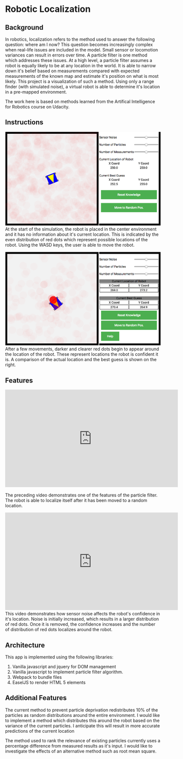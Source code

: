 # Robotic Localization

## Background
In robotics, localization refers to the method used to answer the following question: where am I now? This question becomes increasingly complex when real-life issues are included in the model. Small sensor or locomotion variances can result in errors over time. A particle filter is one method which addresses these issues. At a high level, a particle filter assumes a robot is equally likely to be at any location in the world. It is able to narrow down it's belief based on measurements compared with expected measurements of the known map and estimate it's position on what is most likely. This project is a visualization of such a method. Using only a range finder (with simulated noise), a virtual robot is able to determine it's location in a pre-mapped environment.

The work here is based on methods learned from the Artifical Intelligence for Robotics course on Udacity.

## Instructions
![img](docs/wireframe.png)
At the start of the simulation, the robot is placed in the center environment and it has no information about it's current location. This is indicated by the even distribution of red dots which represent possible locations of the robot. Using the WASD keys, the user is able to move the robot.

![img](docs/wireframe2.png)
After a few movements, darker and clearer red dots begin to appear around the location of the robot. These represent locations the robot is confident it is. A comparison of the actual location and the best guess is shown on the right.

## Features

<iframe width="560" height="315" src="https://www.youtube.com/embed/lvX3sAuEW2M" frameborder="0" allowfullscreen></iframe>  

The preceding video demonstrates one of the features of the particle filter. The robot is able to localize itself after it has been moved to a random location.

<iframe width="560" height="315" src="https://www.youtube.com/embed/XmqkNExMm1A" frameborder="0" allowfullscreen></iframe>  
This video demonstrates how sensor noise affects the robot's confidence in it's location. Noise is initially increased, which results in a larger distribution of red dots. Once it is removed, the confidence increases and the number of distribution of red dots localizes around the robot.


## Architecture
This app is implemented using the following libraries:

1. Vanilla javascript and jquery for DOM management
1. Vanilla javascript to implement particle filter algorithm.
1. Webpack to bundle files
1. EaselJS to render HTML 5 elements

## Additional Features
The current method to prevent particle deprivation redistributes 10% of the particles as random distributions around the entire environment. I would like to implement a method which distributes this around the robot based on the variance of the current particles. I anticipate this will result in more accurate predictions of the current location

The method used to rank the relevance of existing particles currently uses a percentage difference from measured results as it's input. I would like to investigate the effects of an alternative method such as root mean square.
